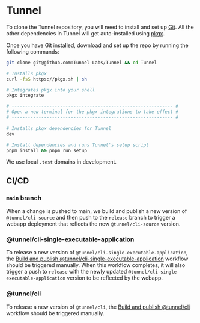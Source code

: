 # Tunnel

To clone the Tunnel repository, you will need to install and set up [Git](https://git-scm.org). All the other dependencies in Tunnel will get auto-installed using [pkgx](https://pkgx.sh).

Once you have Git installed, download and set up the repo by running the following commands:

```sh
git clone git@github.com:Tunnel-Labs/Tunnel && cd Tunnel

# Installs pkgx
curl -fsS https://pkgx.sh | sh

# Integrates pkgx into your shell
pkgx integrate

# ------------------------------------------------------------ #
# Open a new terminal for the pkgx integrations to take effect #
# ------------------------------------------------------------ #

# Installs pkgx dependencies for Tunnel
dev

# Install dependencies and runs Tunnel's setup script
pnpm install && pnpm run setup
```

We use local `.test` domains in development.

## CI/CD

### `main` branch

When a change is pushed to main, we build and publish a new version of `@tunnel/cli-source` and then push to the `release` branch to trigger a webapp deployment that reflects the new `@tunnel/cli-source` version.

### @tunnel/cli-single-executable-application

To release a new version of `@tunnel/cli-single-executable-application`, the [Build and publish @tunnel/cli-single-executable-application](https://github.com/Tunnel-Labs/Tunnel/actions/workflows/build-and-publish-tunnel-cli-single-executable-application.yaml) workflow should be triggered manually. When this workflow completes, it will also trigger a push to `release` with the newly updated `@tunnel/cli-single-executable-application` version to be reflected by the webapp.

### @tunnel/cli

To release a new version of `@tunnel/cli`, the [Build and publish @tunnel/cli](https://github.com/Tunnel-Labs/Tunnel/actions/workflows/build-and-publish-tunnel-cli.yaml) workflow should be triggered manually.
